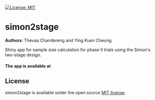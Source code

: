 [![License: MIT](https://img.shields.io/badge/License-MIT-yellow.svg)](https://opensource.org/licenses/MIT)

# simon2stage

**Authors**: Thevaa Chandereng and Ying Kuen Cheung

Shiny app for sample size calculation for phase II trials using the Simon's two-stage design. 

#### The app is available at 

License
------------
simon2stage is available under the open source [MIT license](http://opensource.org/licenses/MIT).


